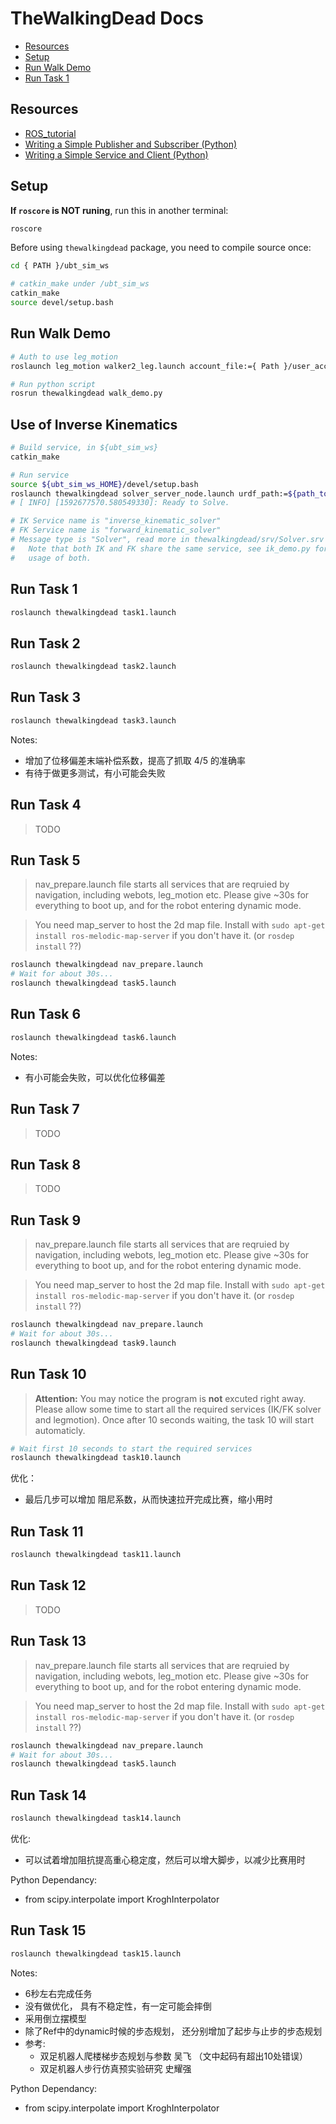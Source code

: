 
# TheWalkingDead Docs

- [Resources](#resources)
- [Setup](#setup)
- [Run Walk Demo](#run-walk-demo)
- [Run Task 1](#run-task-1)

## Resources

- [ROS_tutorial](https://www.youtube.com/watch?v=Q5y-3aZdzfQ&list=PLJNGprAk4DF5PY0kB866fEZfz6zMLJTF8)
- [Writing a Simple Publisher and Subscriber (Python)](http://wiki.ros.org/ROS/Tutorials/WritingPublisherSubscriber%28python%29)
- [Writing a Simple Service and Client (Python)](http://wiki.ros.org/ROS/Tutorials/WritingServiceClient%28python%29)


## Setup
**If `roscore` is NOT runing**, run this in another terminal:
```bash
roscore
```

Before using `thewalkingdead` package, you need to compile source once:
```bash
cd { PATH }/ubt_sim_ws

# catkin_make under /ubt_sim_ws
catkin_make
source devel/setup.bash
```



## Run Walk Demo
```bash
# Auth to use leg_motion
roslaunch leg_motion walker2_leg.launch account_file:={ Path }/user_account.json

# Run python script
rosrun thewalkingdead walk_demo.py
```

## Use of Inverse Kinematics
```bash
# Build service, in ${ubt_sim_ws}
catkin_make

# Run service
source ${ubt_sim_ws_HOME}/devel/setup.bash
roslaunch thewalkingdead solver_server_node.launch urdf_path:=${path_to_walker.urdf}
# [ INFO] [1592677570.580549330]: Ready to Solve.

# IK Service name is "inverse_kinematic_solver"
# FK Service name is "forward_kinematic_solver"
# Message type is "Solver", read more in thewalkingdead/srv/Solver.srv
#   Note that both IK and FK share the same service, see ik_demo.py for 
#   usage of both.
```

## Run Task 1
```bash
roslaunch thewalkingdead task1.launch
```

## Run Task 2
```bash
roslaunch thewalkingdead task2.launch
```

## Run Task 3
```bash
roslaunch thewalkingdead task3.launch
```
Notes:
- 增加了位移偏差末端补偿系数，提高了抓取 4/5 的准确率
- 有待于做更多测试，有小可能会失败

## Run Task 4
> TODO

## Run Task 5
> nav_prepare.launch file starts all services that are reqruied by navigation,
including webots, leg_motion etc. Please give ~30s for everything to boot up,
and for the robot entering dynamic mode.

> You need map_server to host the 2d map file. Install with 
`sudo apt-get install ros-melodic-map-server` if you don't have it. (or `rosdep install` ??)
```bash
roslaunch thewalkingdead nav_prepare.launch
# Wait for about 30s...
roslaunch thewalkingdead task5.launch
```

## Run Task 6
```bash
roslaunch thewalkingdead task6.launch
```

Notes:
- 有小可能会失败，可以优化位移偏差 

## Run Task 7
> TODO

## Run Task 8
> TODO

## Run Task 9
> nav_prepare.launch file starts all services that are reqruied by navigation,
including webots, leg_motion etc. Please give ~30s for everything to boot up,
and for the robot entering dynamic mode.

> You need map_server to host the 2d map file. Install with 
`sudo apt-get install ros-melodic-map-server` if you don't have it. (or `rosdep install` ??)
```bash
roslaunch thewalkingdead nav_prepare.launch
# Wait for about 30s...
roslaunch thewalkingdead task9.launch
```

## Run Task 10
> **Attention:**
> You may notice the program is **not** excuted right away. Please allow some time to start all the required services (IK/FK solver and legmotion). Once after 10 seconds waiting, the task 10 will start automaticly.

```bash
# Wait first 10 seconds to start the required services
roslaunch thewalkingdead task10.launch
```

优化：
- 最后几步可以增加 阻尼系数，从而快速拉开完成比赛，缩小用时

## Run Task 11
```bash
roslaunch thewalkingdead task11.launch
```

## Run Task 12
> TODO

## Run Task 13
> nav_prepare.launch file starts all services that are reqruied by navigation,
including webots, leg_motion etc. Please give ~30s for everything to boot up,
and for the robot entering dynamic mode.

> You need map_server to host the 2d map file. Install with 
`sudo apt-get install ros-melodic-map-server` if you don't have it. (or `rosdep install` ??)
```bash
roslaunch thewalkingdead nav_prepare.launch
# Wait for about 30s...
roslaunch thewalkingdead task5.launch
```

## Run Task 14
```bash
roslaunch thewalkingdead task14.launch
```
优化:
- 可以试着增加阻抗提高重心稳定度，然后可以增大脚步，以减少比赛用时

Python Dependancy:
- from scipy.interpolate import KroghInterpolator

## Run Task 15
```bash
roslaunch thewalkingdead task15.launch
```

Notes:
- 6秒左右完成任务
- 没有做优化， 具有不稳定性，有一定可能会摔倒
- 采用倒立摆模型
- 除了Ref中的dynamic时候的步态规划， 还分别增加了起步与止步的步态规划
- 参考: 
    - 双足机器人爬楼梯步态规划与参数 吴飞 （文中起码有超出10处错误）
    - 双足机器人步行仿真预实验研究 史耀强

Python Dependancy:
- from scipy.interpolate import KroghInterpolator
